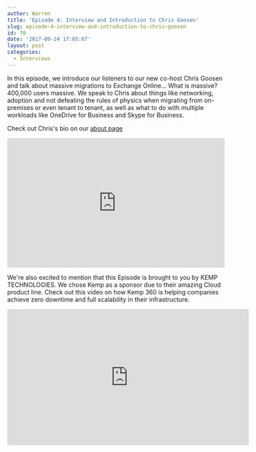 ```yaml
---
author: Warren
title: 'Episode 4: Interview and Introduction to Chris Goosen'
slug: episode-4-interview-and-introduction-to-chris-goosen
id: 70
date: '2017-09-24 17:05:07'
layout: post
categories:
  - Interviews
---
```


In this episode, we introduce our listeners to our new co-host Chris Goosen and talk about massive migrations to Exchange Online... What is massive? 400,000 users massive. We speak to Chris about things like networking, adoption and not defeating the rules of physics when migrating from on-premises or even tenant to tenant, as well as what to do with multiple workloads like OneDrive for Business and Skype for Business.

Check out Chris's bio on our [about page](/about)

<p><iframe width="100%" height="300" scrolling="no" frameborder="no" allow="autoplay" src="https://w.soundcloud.com/player/?url=https%3A//api.soundcloud.com/tracks/352195508&color=%23ff5500&auto_play=false&hide_related=false&show_comments=true&show_user=true&show_reposts=false&show_teaser=true&visual=true"></iframe></p>

We're also excited to mention that this Episode is brought to you by KEMP TECHNOLOGIES. We chose Kemp as a sponsor due to their amazing Cloud product line. Check out this video on how Kemp 360 is helping companies achieve zero downtime and full scalability in their infrastructure.
<p><iframe width="560" height="315" src="https://www.youtube.com/embed/dVvHokor9wc" frameborder="0" allow="accelerometer; autoplay; encrypted-media; gyroscope; picture-in-picture" allowfullscreen></iframe></p>
